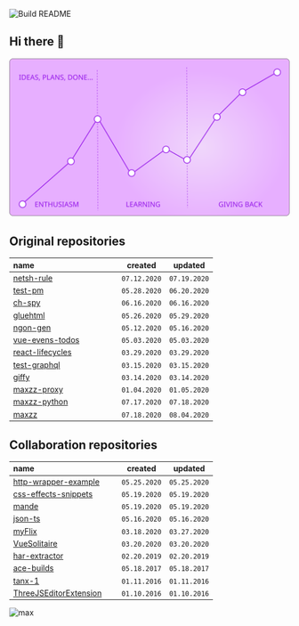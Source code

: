 ![Build README](https://github.com/maxzz/maxzz/workflows/Build%20README/badge.svg)

## Hi there 👋

![](src/assets/main.svg)

<!-- recent_releases starts -->

## Original repositories

name&nbsp;&nbsp;&nbsp;&nbsp;&nbsp;&nbsp;&nbsp;&nbsp;&nbsp;&nbsp;&nbsp;&nbsp;&nbsp;&nbsp;&nbsp;&nbsp;&nbsp;&nbsp;&nbsp;&nbsp;&nbsp;&nbsp;&nbsp;&nbsp;&nbsp;&nbsp;&nbsp;&nbsp;&nbsp;&nbsp;&nbsp;&nbsp;&nbsp;&nbsp;&nbsp;&nbsp;&nbsp;&nbsp; | created | updated
-|-|-
[netsh-rule](https://github.com/maxzz/netsh-rule) | ```07.12.2020``` | ```07.19.2020```
[test-pm](https://github.com/maxzz/test-pm) | ```05.28.2020``` | ```06.20.2020```
[ch-spy](https://github.com/maxzz/ch-spy) | ```06.16.2020``` | ```06.16.2020```
[gluehtml](https://github.com/maxzz/gluehtml) | ```05.26.2020``` | ```05.29.2020```
[ngon-gen](https://github.com/maxzz/ngon-gen) | ```05.12.2020``` | ```05.16.2020```
[vue-evens-todos](https://github.com/maxzz/vue-evens-todos) | ```05.03.2020``` | ```05.03.2020```
[react-lifecycles](https://github.com/maxzz/react-lifecycles) | ```03.29.2020``` | ```03.29.2020```
[test-graphql](https://github.com/maxzz/test-graphql) | ```03.15.2020``` | ```03.15.2020```
[giffy](https://github.com/maxzz/giffy) | ```03.14.2020``` | ```03.14.2020```
[maxzz-proxy](https://github.com/maxzz/maxzz-proxy) | ```01.04.2020``` | ```01.05.2020```
[maxzz-python](https://github.com/maxzz/maxzz-python) | ```07.17.2020``` | ```07.18.2020```
[maxzz](https://github.com/maxzz/maxzz) | ```07.18.2020``` | ```08.04.2020```

## Collaboration repositories

name&nbsp;&nbsp;&nbsp;&nbsp;&nbsp;&nbsp;&nbsp;&nbsp;&nbsp;&nbsp;&nbsp;&nbsp;&nbsp;&nbsp;&nbsp;&nbsp;&nbsp;&nbsp;&nbsp;&nbsp;&nbsp;&nbsp;&nbsp;&nbsp;&nbsp;&nbsp;&nbsp;&nbsp;&nbsp;&nbsp;&nbsp;&nbsp;&nbsp;&nbsp;&nbsp;&nbsp;&nbsp;&nbsp; | created | updated
-|-|-
[http-wrapper-example](https://github.com/maxzz/http-wrapper-example) | ```05.25.2020``` | ```05.25.2020```
[css-effects-snippets](https://github.com/maxzz/css-effects-snippets) | ```05.19.2020``` | ```05.19.2020```
[mande](https://github.com/maxzz/mande) | ```05.19.2020``` | ```05.19.2020```
[json-ts](https://github.com/maxzz/json-ts) | ```05.16.2020``` | ```05.16.2020```
[myFlix](https://github.com/maxzz/myFlix) | ```03.18.2020``` | ```03.27.2020```
[VueSolitaire](https://github.com/maxzz/VueSolitaire) | ```03.20.2020``` | ```03.20.2020```
[har-extractor](https://github.com/maxzz/har-extractor) | ```02.20.2019``` | ```02.20.2019```
[ace-builds](https://github.com/maxzz/ace-builds) | ```05.18.2017``` | ```05.18.2017```
[tanx-1](https://github.com/maxzz/tanx-1) | ```01.11.2016``` | ```01.11.2016```
[ThreeJSEditorExtension](https://github.com/maxzz/ThreeJSEditorExtension) | ```01.10.2016``` | ```01.10.2016```
<!-- recent_releases ends -->

![max](https://avatars.githubusercontent.com/maxzz?s=150&v=1)
